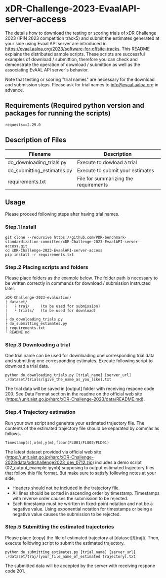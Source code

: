 # xDR-Challenge-2023-EvaalAPI-server-access
The details how to download the testing or scoring trials of xDR Challenge 2023 (IPIN 2023 competition track5) and submit the estimates generated at your side using Evaal API server are introduced in https://evaal.aaloa.org/2023/software-for-offsite-tracks. 
This README explains the distributed sample scripts. These scripts are successful examples of download / submittion, therefore you can check and demonstrate the operation of  download / submittion as well as the associating EvAAL API server's behavior. 

Note that testing or scoring "trial names" are necessary for the download and submission steps. Please ask for trial names to info@evaal.aaloa.org in advance.


## Requirements (Required python version and packages for running the scripts)
```
requests==2.29.0
```

## Description of Files

| **Filename** | **Description** |
 ---            |---
| do_downloading_trials.py | Execute to dowload a trial |
| do_submitting_estimates.py | Execute to submit your estimates |
| requirements.txt        | File for summarizing the requirements|

## Usage

Please proceed following steps after having trial names.

### Step.1  Install
```
git clone --recursive https://github.com/PDR-benchmark-standardization-committee/xDR-Challenge-2023-EvaalAPI-server-access.git
cd xDR-Challenge-2023-EvaalAPI-server-access
pip install -r requirements.txt
```

### Step.2 Placing scripts and folders
Please place folders as the example below.
The folder path is necessary to be written correctly in commands for download / submission instructed later.
```
xDR-Challenge-2023-evaluation/
├ dataset/
|   ├ traj/     (to be used for submission)
|   └ trials/   (to be used for download)
|
├ do_downloading_trials.py
├ do_submitting_estimates.py
├ requirements.txt
└ README.md
```

### Step.3 Downloading a trial
One trial name can be used for downloading one corresponding trial data and submitting one corresponding estimates.
Execute following script to download a trial data.
```
python do_downloading_trials.py [trial_name] [server_url] ./dataset/trials/[give_the_name_as_you_like].txt
```
The trial data will be saved in [output] folder with receiving respone code 200.
See Data Format section in the readme on the official web site (https://unit.aist.go.jp/harc/xDR-Challenge-2023/data/README.md).

### Step.4 Trajectory estimation
Run your own script and generate your estimated trajectory file.
The contents of the estimated trajectory file should be separated by commas as follows.
```
Timestamp(s),x(m),y(m),floor(FLU01/FLU02/FLD01)
```
The latest dataset provided via official web site (https://unit.aist.go.jp/harc/xDR-Challenge-2023/data/xdrchallenge2023_dev_0712.zip) includes a demo script (02_output_example.ipynb) supposing to output estimated trajectory files that follow this file format. But make sure to satisfy following notes at your side;
- Headers should not be included in the trajectory file.
- All lines should be sorted in ascending order by timestamp. Timestamps with reverse order causes the submission to be rejected.
- Each timestamp must be wrirtten in fixed-point notation and not be a negative value. Using exponential notation for timestamps or being a negative value causes the submission to be rejected.

### Step.5 Submitting the estimated trajectories
Please place (copy) the file of estimated trajectory at [dataset]/[traj]/.
Then, execute following script to submit the estimated trajectory.
```
python do_submitting_estimates.py [trial_name] [server_url] ./dataset/traj/[your_file_name_of_estimated trajectory].txt
```
The submitted data will be accepted by the server with receiving respone code 201.
